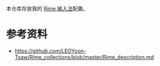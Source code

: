 本仓库存放我的 [Rime 输入法](https://rime.im/)配置。

# 参考资料

+ https://github.com/LEOYoon-Tsaw/Rime_collections/blob/master/Rime_description.md
